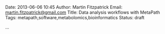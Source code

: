 Date: 2013-06-06 10:45
Author: Martin Fitzpatrick
Email: martin.fitzpatrick@gmail.com
Title: Data analysis workflows with MetaPath
Tags: metapath,software,metabolomics,bioinformatics
Status: draft

...


